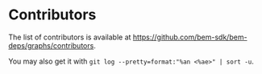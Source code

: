 Contributors
============

The list of contributors is available at https://github.com/bem-sdk/bem-deps/graphs/contributors.

You may also get it with `git log --pretty=format:"%an <%ae>" | sort -u`.
